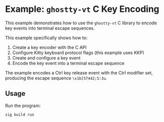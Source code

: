 # Example: `ghostty-vt` C Key Encoding

This example demonstrates how to use the `ghostty-vt` C library to encode key
events into terminal escape sequences.

This example specifically shows how to:

1. Create a key encoder with the C API
2. Configure Kitty keyboard protocol flags (this example uses KKP)
3. Create and configure a key event
4. Encode the key event into a terminal escape sequence

The example encodes a Ctrl key release event with the Ctrl modifier set,
producing the escape sequence `\x1b[57442;5:3u`.

## Usage

Run the program:

```shell-session
zig build run
```
